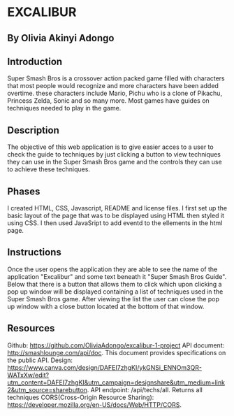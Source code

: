 
#  EXCALIBUR
## By Olivia Akinyi Adongo

## Introduction
Super Smash Bros is a crossover action packed game filled with characters that most people would recognize and more characters have been added overtime. these characters include Mario, Pichu who is a clone of Pikachu, Princess Zelda, Sonic and so many more. Most games have guides on techniques needed to play in the game. 

## Description
The objective of this web application is to give easier acces to a user to check the guide to techniques by just clicking a button to view techniques they can use in the Super Smash Bros game and the controls they can use to achieve these techniques. 

## Phases
I created HTML, CSS, Javascript, README and license files. I first set up the basic layout of the page that was to be displayed using HTML then styled it using CSS. I then used JavaSript to add eventd to the ellements in the html page.

## Instructions
Once the user opens the application they are able to see the name of the application "Excalibur" and some text beneath it "Super Smash Bros Guide". Below that there is a button that allows them to click which upon clicking a pop up window will be displayed containing a list of techniques used in the Super Smash Bros game. 
After viewing the list the user can close the pop up window with a close button located at the bottom of that window.

## Resources

Github: https://github.com/OliviaAdongo/excalibur-1-project
API document:  http://smashlounge.com/api/doc. This document provides specifications on the public API.
Design: https://www.canva.com/design/DAFEI7zhgKI/ykGNSi_ENNOm3QR-WATxXw/edit?utm_content=DAFEI7zhgKI&utm_campaign=designshare&utm_medium=link2&utm_source=sharebutton.
API endpoint: /api/techs/all. Returns all techniques
CORS(Cross-Origin Resource Sharing): https://developer.mozilla.org/en-US/docs/Web/HTTP/CORS. 
